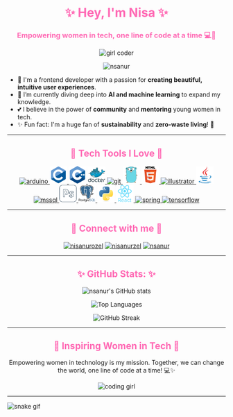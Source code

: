 <h1 align="center" style="color:#ff69b4;">✨ Hey, I'm Nisa ✨</h1>
<h3 align="center" style="color:#ff69b4;">Empowering women in tech, one line of code at a time 💻💪</h3>

<div align="center">
  <img src="https://user-images.githubusercontent.com/2528497/129471120-069d1d0c-36f6-4e8a-b05b-334cfa9f15fb.gif" width="500" alt="girl coder" />
</div>

<p align="center">
  <img src="https://komarev.com/ghpvc/?username=nsanur&label=Profile%20views&color=ff69b4&style=flat-square" alt="nsanur" />
</p>

- 🌸 I'm a frontend developer with a passion for **creating beautiful, intuitive user experiences**.
- 🌱 I’m currently diving deep into **AI and machine learning** to expand my knowledge.
- 💕 I believe in the power of **community** and **mentoring** young women in tech.
- ✨ Fun fact: I'm a huge fan of **sustainability** and **zero-waste living**! 🌿

---

<h2 align="center" style="color:#ff69b4;">💖 Tech Tools I Love 💖</h2>
<p align="center"> <a href="https://www.arduino.cc/" target="_blank" rel="noreferrer"> <img src="https://cdn.worldvectorlogo.com/logos/arduino-1.svg" alt="arduino" width="40" height="40"/> </a> <a href="https://www.cprogramming.com/" target="_blank" rel="noreferrer"> <img src="https://raw.githubusercontent.com/devicons/devicon/master/icons/c/c-original.svg" alt="c" width="40" height="40"/> </a> <a href="https://www.w3schools.com/cpp/" target="_blank" rel="noreferrer"> <img src="https://raw.githubusercontent.com/devicons/devicon/master/icons/cplusplus/cplusplus-original.svg" alt="cplusplus" width="40" height="40"/> </a> <a href="https://www.docker.com/" target="_blank" rel="noreferrer"> <img src="https://raw.githubusercontent.com/devicons/devicon/master/icons/docker/docker-original-wordmark.svg" alt="docker" width="40" height="40"/> </a> <a href="https://git-scm.com/" target="_blank" rel="noreferrer"> <img src="https://www.vectorlogo.zone/logos/git-scm/git-scm-icon.svg" alt="git" width="40" height="40"/> </a> <a href="https://golang.org" target="_blank" rel="noreferrer"> <img src="https://raw.githubusercontent.com/devicons/devicon/master/icons/go/go-original.svg" alt="go" width="40" height="40"/> </a> <a href="https://www.w3.org/html/" target="_blank" rel="noreferrer"> <img src="https://raw.githubusercontent.com/devicons/devicon/master/icons/html5/html5-original-wordmark.svg" alt="html5" width="40" height="40"/> </a> <a href="https://www.adobe.com/in/products/illustrator.html" target="_blank" rel="noreferrer"> <img src="https://www.vectorlogo.zone/logos/adobe_illustrator/adobe_illustrator-icon.svg" alt="illustrator" width="40" height="40"/> </a> <a href="https://www.java.com" target="_blank" rel="noreferrer"> <img src="https://raw.githubusercontent.com/devicons/devicon/master/icons/java/java-original.svg" alt="java" width="40" height="40"/> </a> <a href="https://www.microsoft.com/en-us/sql-server" target="_blank" rel="noreferrer"> <img src="https://www.svgrepo.com/show/303229/microsoft-sql-server-logo.svg" alt="mssql" width="40" height="40"/> </a> <a href="https://www.photoshop.com/en" target="_blank" rel="noreferrer"> <img src="https://raw.githubusercontent.com/devicons/devicon/master/icons/photoshop/photoshop-line.svg" alt="photoshop" width="40" height="40"/> </a> <a href="https://www.postgresql.org" target="_blank" rel="noreferrer"> <img src="https://raw.githubusercontent.com/devicons/devicon/master/icons/postgresql/postgresql-original-wordmark.svg" alt="postgresql" width="40" height="40"/> </a> <a href="https://www.python.org" target="_blank" rel="noreferrer"> <img src="https://raw.githubusercontent.com/devicons/devicon/master/icons/python/python-original.svg" alt="python" width="40" height="40"/> </a> <a href="https://reactjs.org/" target="_blank" rel="noreferrer"> <img src="https://raw.githubusercontent.com/devicons/devicon/master/icons/react/react-original-wordmark.svg" alt="react" width="40" height="40"/> </a> <a href="https://spring.io/" target="_blank" rel="noreferrer"> <img src="https://www.vectorlogo.zone/logos/springio/springio-icon.svg" alt="spring" width="40" height="40"/> </a> <a href="https://www.tensorflow.org" target="_blank" rel="noreferrer"> <img src="https://www.vectorlogo.zone/logos/tensorflow/tensorflow-icon.svg" alt="tensorflow" width="40" height="40"/> </a> </p>

---

<h2 align="center" style="color:#ff69b4;">💬 Connect with me 💬</h2>
<p align="center">
<a href="https://linkedin.com/in/nisanurozel" target="blank"><img align="center" src="https://raw.githubusercontent.com/rahuldkjain/github-profile-readme-generator/master/src/images/icons/Social/linked-in-alt.svg" alt="nisanurozel" height="30" width="40" /></a>
<a href="https://kaggle.com/nisanurzel" target="blank"><img align="center" src="https://raw.githubusercontent.com/rahuldkjain/github-profile-readme-generator/master/src/images/icons/Social/kaggle.svg" alt="nisanurzel" height="30" width="40" /></a>
<a href="https://www.hackerrank.com/nsanur" target="blank"><img align="center" src="https://raw.githubusercontent.com/rahuldkjain/github-profile-readme-generator/master/src/images/icons/Social/hackerrank.svg" alt="nsanur" height="30" width="40" /></a>
</p>

---

<h2 align="center" style="color:#ff69b4;">✨ GitHub Stats: ✨</h2>
<div align="center">
  <img src="https://github-readme-stats.vercel.app/api?username=nsanur&show_icons=true&theme=ayu-mirage&icon_color=ff69b4&title_color=ff69b4&text_color=ffffff" alt="nsanur's GitHub stats" />
</div>

<p align="center">
  <img src="https://github-readme-stats.vercel.app/api/top-langs/?username=nsanur&layout=compact&theme=ayu-mirage&title_color=ff69b4&text_color=ffffff" alt="Top Languages" />
</p>

<p align="center">
  <img src="https://github-readme-streak-stats.herokuapp.com/?user=nsanur&theme=ayu-mirage&ring=ff69b4&fire=ff69b4&sideNums=ff69b4" alt="GitHub Streak" />
</p>

---


<h2 align="center" style="color:#ff69b4;">🌸 Inspiring Women in Tech 🌸</h2>
<p align="center"> 
  Empowering women in technology is my mission. Together, we can change the world, one line of code at a time! 💻✨  
</p>

<p align="center">
  <img src="https://user-images.githubusercontent.com/2528497/129471131-b0a34b56-98da-4ab0-b25b-e007dccf62d7.gif" width="400" alt="coding girl" />
</p>

---

![snake gif](https://github.com/nsanur/nsanur/blob/output/snake.svg)

